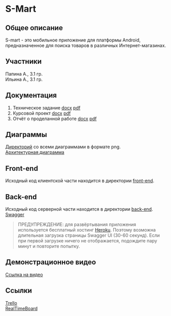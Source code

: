 # S-Mart
## Общее описание
S-mart - это мобильное приложение  для платформы Android, предназначенное для поиска товаров в различных Интернет-магазинах.

## Участники
Папина А., 3.1 гр.<br>
Ильина А., 3.1 гр.

## Документация
1. Техническое задание [docx](./docs/ТЗ.docx) [pdf](./docs/ТЗ.pdf)
2. Курсовой проект [docx](./docs/Курсовой%20проект.docx) [pdf](./docs/Курсовой%20проект.pdf)
3. Отчёт о проделанной работе [docx](./docs/Отчёт%20о%20проделанной%20работе.docx) [pdf](./docs/Отчёт%20о%20проделанной%20работе.pdf)

## Диаграммы
[Директорий](./docs/diagrams) со всеми диаграммами в формате png.<br>
[Архитектурная диаграмма](./docs/diagrams/architecture.png)

## Front-end
Исходный код клиентской части находится в директории [front-end](./front-end).

## Back-end
Исходный код серверной части находится в директории [back-end](./back-end).<br>
[Swagger](https://s-mart-app.herokuapp.com/swagger-ui.html)
> ПРЕДУПРЕЖДЕНИЕ: для развёртывания приложения используется бесплатный хостинг [Heroku](https://heroku.com). Поэтому возможна длительная загрузка страницы Swagger UI (30-60 секунд). Если при первой загрузке ничего не отображается, подождите пару минут и повторите попытку.

## Демонстрационное видео
[Ссылка на видео](https://drive.google.com/file/d/1O-rFHnFHIqnkch5x1efmV3M_7kyQhIBY/view)

## Ссылки
[Trello](https://trello.com/b/axC43PUO/s-mart)<br>
[RealTimeBoard](https://realtimeboard.com/app/board/o9J_kxgTYOc=/)
